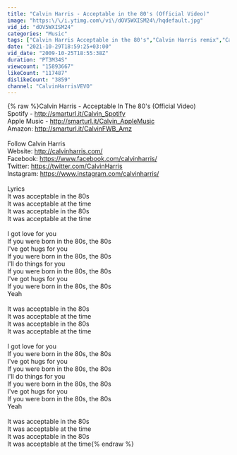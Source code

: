 ```yaml
---
title: "Calvin Harris - Acceptable in the 80's (Official Video)"
image: "https:\/\/i.ytimg.com\/vi\/dOV5WXISM24\/hqdefault.jpg"
vid_id: "dOV5WXISM24"
categories: "Music"
tags: ["Calvin Harris Acceptable in the 80's","Calvin Harris remix","Calvin Harris Acceptable in the 80s official video"]
date: "2021-10-29T18:59:25+03:00"
vid_date: "2009-10-25T18:55:38Z"
duration: "PT3M34S"
viewcount: "15893667"
likeCount: "117487"
dislikeCount: "3859"
channel: "CalvinHarrisVEVO"
---
```

{% raw %}Calvin Harris - Acceptable In The 80's (Official Video)<br />Spotify - <a rel="nofollow" target="blank" href="http://smarturl.it/Calvin_Spotify">http://smarturl.it/Calvin_Spotify</a><br />Apple Music - <a rel="nofollow" target="blank" href="http://smarturl.it/Calvin_AppleMusic">http://smarturl.it/Calvin_AppleMusic</a><br />Amazon: <a rel="nofollow" target="blank" href="http://smarturl.it/CalvinFWB_Amz">http://smarturl.it/CalvinFWB_Amz</a><br /><br />Follow Calvin Harris<br />Website: <a rel="nofollow" target="blank" href="http://calvinharris.com/">http://calvinharris.com/</a><br />Facebook: <a rel="nofollow" target="blank" href="https://www.facebook.com/calvinharris/">https://www.facebook.com/calvinharris/</a><br />Twitter: <a rel="nofollow" target="blank" href="https://twitter.com/CalvinHarris">https://twitter.com/CalvinHarris</a><br />Instagram: <a rel="nofollow" target="blank" href="https://www.instagram.com/calvinharris/">https://www.instagram.com/calvinharris/</a><br /><br />Lyrics<br />It was acceptable in the 80s<br />It was acceptable at the time<br />It was acceptable in the 80s<br />It was acceptable at the time<br /><br />I got love for you<br />If you were born in the 80s, the 80s<br />I've got hugs for you<br />If you were born in the 80s, the 80s<br />I'll do things for you<br />If you were born in the 80s, the 80s<br />I've got hugs for you<br />If you were born in the 80s, the 80s<br />Yeah<br /><br />It was acceptable in the 80s<br />It was acceptable at the time<br />It was acceptable in the 80s<br />It was acceptable at the time<br /><br />I got love for you<br />If you were born in the 80s, the 80s<br />I've got hugs for you<br />If you were born in the 80s, the 80s<br />I'll do things for you<br />If you were born in the 80s, the 80s<br />I've got hugs for you<br />If you were born in the 80s, the 80s<br />Yeah<br /><br />It was acceptable in the 80s<br />It was acceptable at the time<br />It was acceptable in the 80s<br />It was acceptable at the time{% endraw %}

